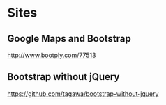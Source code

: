 # Sites
## Google Maps and Bootstrap
http://www.bootply.com/77513

## Bootstrap without jQuery
https://github.com/tagawa/bootstrap-without-jquery
